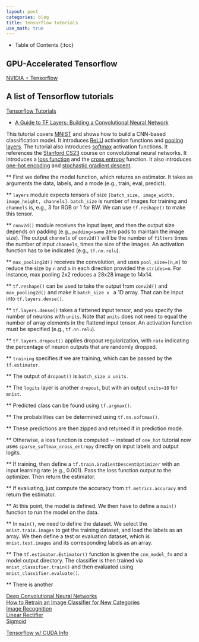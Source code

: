 ```yaml
---
layout: post
categories: blog
title: Tensorflow Tutorials
use_math: true
---
```


* Table of Contents
{:toc}

## GPU-Accelerated Tensorflow

[NVIDIA + Tensorflow](https://www.nvidia.com/en-us/data-center/gpu-accelerated-applications/tensorflow/)

## A list of Tensorflow tutorials

[Tensorflow Tutorials](https://www.tensorflow.org/tutorials)  

* [A Guide to TF Layers: Building a Convolutional Neural Network](https://www.tensorflow.org/tutorials/layers)  

This tutorial covers [MNIST](http://yann.lecun.com/exdb/mnist) and shows how to build a CNN-based classification model. It introduces [ReLU](https://en.wikipedia.org/wiki/Rectifier_(neural_networks)) activation functions and [pooling layers](https://en.wikipedia.org/wiki/Convolutional_neural_network#Pooling_layer). The tutorial also introduces [softmax](https://en.wikipedia.org/wiki/Softmax_function) activation functions. It references the [Stanford CS23](https://cs231n.github.io/convolutional-networks) course on convolutional neural networks. It introduces a [loss function](https://en.wikipedia.org/wiki/Loss_function) and the [cross entropy](https://en.wikipedia.org/wiki/Cross_entropy) function. It also introduces [one-hot encoding](https://www.quora.com/What-is-one-hot-encoding-and-when-is-it-used-in-data-science) and [stochastic gradient descent](https://en.wikipedia.org/wiki/Stochastic_gradient_descent).

** First we define the model function, which returns an estimator.  It takes as arguments the data, labels, and a mode (e.g., train, eval, predict).

** `layers` module expects tensors of size `[batch_size, image_width, image_height, channels]`. `batch_size` is number of images for training and `channels` is, e.g., 3 for RGB or 1 for BW. We can use `tf.reshape()` to make this tensor.

** `conv2d()` module receives the input layer, and then the output size depends on padding (e.g., `padding=same` zero pads to maintain the image size). The output `channels` of `conv2d()` will be the number of `filters` times the number of input `channels`, times the size of the images. An activation function has to be indicated (e.g., `tf.nn.relu`).

** `max_pooling2d()` receives the convolution, and uses `pool_size=[n,m]` to reduce the size by `n` and `m` in each direction provided the `strides=n`. For instance, max pooling 2x2 reduces a 28x28 image to 14x14.

** `tf.reshape()` can be used to take the output from `conv2d()` and `max_pooling2d()` and make it `batch_size x ` a 1D array. That
can be input into `tf.layers.dense()`.

** `tf.layers.dense()` takes a flattened input tensor, and you specify the number of neurons with `units`. Note that `units` does not need to equal the number of array elements in the flattend input tensor. An activation function must be specified (e.g., `tf.nn.relu`).

** `tf.layers.dropout()` applies dropout regularization, with `rate` indicating the percentage of neuron outputs that are randomly dropped.

** `training` specifies if we are training, which can be passed by the `tf.estimator`.

** The output of `dropout()` is `batch_size x units`.

** The `logits` layer is another `dropout`, but with an output `units=10` for `mnist`.

** Predicted class can be found using `tf.argmax()`.

** The probabilities can be determined using `tf.nn.softmax()`.

** These predictions are then zipped and returned if in prediction mode.

** Otherwise, a loss function is computed -- instead of `one_hot` tutorial now uses `sparse_softmax_cross_entropy` directly on input labels and output logits.

** If training, then define a `tf.train.GradientDescentOptimizer` with an input learning rate (e.g., 0.001). Pass the loss function output to the optimizer. Then return the estimator.

** If evaluating, just compute the accuracy from `tf.metrics.accuracy` and return the estimator.

** At this point, the model is defined.  We then have to define a `main()` function to run the model on the data.

** In `main()`, we need to define the dataset.  We select the `mnist.train.images` to get the training dataset, and load the labels as an array.  We then define a test or evaluation dataset, which is `mnist.test.images` and its corresponding labels as an array.

** The `tf.estimator.Estimator()` function is given the `cnn_model_fn` and a model output directory.  The classifier is then trained via `mnist_classifier.train()` and then evaluated using `mnist_classifier.evaluate()`.

** There is another 

[Deep Convolutional Neural Networks](https://www.tensorflow.org/tutorials/deep_cnn)  
[How to Retrain an Image Classifier for New Categories](https://www.tensorflow.org/tutorials/image_retraining)  
[Image Recognition](https://www.tensorflow.org/tutorials/image_recognition)  
[Linear Rectifier]()  
[Sigmoid](https://en.wikipedia.org/wiki/Sigmoid_function)  

[Tensorflow w/ CUDA Info](https://www.nvidia.com/en-us/data-center/gpu-accelerated-applications/tensorflow/)
